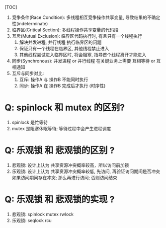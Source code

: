 [TOC]
1. 竞争条件(Race Condition): 多线程相互竞争操作共享变量, 导致结果的不确定性(indeterminate)
2. 临界区(Critical Section): 多线程操作共享变量的代码段
3. 互斥(Mutual Exclusion): 临界区代码执行时, 有且只有一个线程执行
    1. 解决并发进程, 并行线程 执行临界区的问题
    2. 保证只有一个线程在临界区, 其他线程禁止进入
    3. 其他线程尝试进入临界区时, 将会阻塞, 指导首个线程离开才能进入
4. 同步(Synchronous): 并发进程 or 并行线程 在关键业务上需要 互相等待 or 互相通知
5. 互斥与同步对比:
    1. 互斥: 操作A 与 操作B 不能同时执行
    2. 同步: 操作A 在 操作B 完成后才执行 (时序性)


# Q: spinlock 和 mutex 的区别?
1. spinlock 是忙等待
2. mutex 是阻塞休眠等待; 等待过程中会产生进程调度

# Q: 乐观锁 和 悲观锁的区别 ?
1. 悲观锁: 设计上认为 共享资源冲突概率较高，所以访问前加锁
2. 乐观锁: 设计上认为 共享资源冲突概率较低, 先访问, 再验证访问期间是否冲突
   如果访问期间存在冲突; 那么再进行访问; 否则访问结束

# Q: 乐观锁 和 悲观锁的实现 ?
1. 悲观锁: spinlock mutex rwlock
2. 乐观锁: seqlock rcu